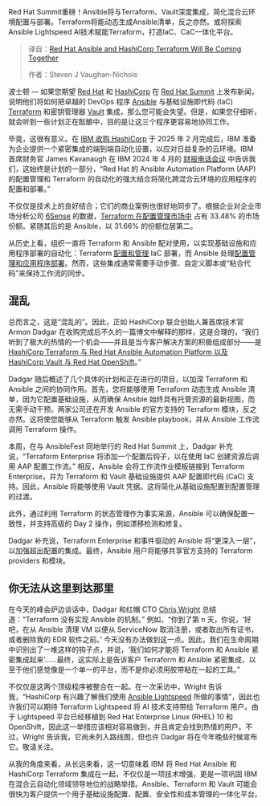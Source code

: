 
<!--
title: 红帽Ansible和HashiCorp Terraform即将结合
cover: https://cdn.thenewstack.io/media/2025/05/a5fbc86d-jorge-ramirez-vadci9b4hbo-unsplash.jpg
summary: Red Hat Summit重磅！Ansible将与Terraform、Vault深度集成，简化混合云环境配置与部署。Terraform将能动态生成Ansible清单，反之亦然。或将探索Ansible Lightspeed AI技术赋能Terraform，打造IaC、CaC一体化平台。
-->

Red Hat Summit重磅！Ansible将与Terraform、Vault深度集成，简化混合云环境配置与部署。Terraform将能动态生成Ansible清单，反之亦然。或将探索Ansible Lightspeed AI技术赋能Terraform，打造IaC、CaC一体化平台。

> 译自：[Red Hat Ansible and HashiCorp Terraform Will Be Coming Together](https://thenewstack.io/red-hat-ansible-and-hashicorp-terraform-will-be-coming-together/)
> 
> 作者：Steven J Vaughan-Nichols

波士顿 — 如果您期望 [Red Hat](https://www.openshift.com/try?utm_content=inline+mention) 和 [HashiCorp](https://www.hashicorp.com/?utm_content=inline+mention) 在 [Red Hat Summit](https://www.redhat.com/en/summit) 上发布新闻，说明他们将如何把卓越的 DevOps 程序 [Ansible](https://www.redhat.com/en/ansible-collaborative) 与基础设施即代码 (IaC) [Terraform](https://developer.hashicorp.com/terraform) 和密钥管理器 [Vault](https://www.hashicorp.com/en/products/vault) 集成，那么您可能会失望。但是，如果您仔细听，就会听到一些计划正在酝酿中，目的是让这三个程序更容易地协同工作。

毕竟，这很有意义。在 [IBM 收购 HashiCorp](https://thenewstack.io/ibm-buying-hashicorp-what-devs-analysts-and-competitors-are-saying/) 于 2025 年 2 月完成后，IBM 准备为企业提供一个紧密集成的端到端自动化设置，以应对日益复杂的云环境。IBM 首席财务官 James Kavanaugh 在 IBM 2024 年 4 月的 [财报电话会议](https://newsroom.ibm.com/2024-04-24-IBM-to-Acquire-HashiCorp-Inc-Creating-a-Comprehensive-End-to-End-Hybrid-Cloud-Platform) 中告诉我们，这始终是计划的一部分，“Red Hat 的 Ansible Automation Platform (AAP) 的配置管理和 Terraform 的自动化的强大结合将简化跨混合云环境的应用程序的配置和部署。”

不仅仅是技术上的良好结合；它们的商业案例也很好地同步了。根据企业对企业市场分析公司 [6Sense](https://6sense.com/) 的数据，[Terraform 在配置管理市场中](https://6sense.com/tech/configuration-management/terraform-market-share) 占有 33.48% 的市场份额。紧随其后的是 Ansible，以 31.66% 的份额位居第二。

从历史上看，组织一直将 Terraform 和 Ansible 配对使用，以实现基础设施和应用程序部署的自动化：Terraform [配置和管理](https://thenewstack.io/lessons-from-humanas-migration-to-hcp-terraform-cloud/) IaC 部署，而 Ansible 处理[配置管理和应用程序部署](https://thenewstack.io/install-ansible-on-ubuntu-server-to-automate-linux-server-deployments/)。然而，这些集成通常需要手动步骤、自定义脚本或“粘合代码”来保持工作流的同步。

## 混乱

总而言之，这是“混乱的”。因此，正如 HashiCorp 联合创始人兼首席技术官 Armon Dadgar 在收购完成后不久的一篇博文中解释的那样，这是合理的，“我们听到了极大的热情的一个机会——并且是当今客户解决方案的积极组成部分——是 [HashiCorp Terraform 与 Red Hat Ansible Automation Platform 以及 HashiCorp Vault 与 Red Hat OpenShift](https://www.hashicorp.com/en/blog/hashicorp-and-red-hat-better-together)。”

Dadgar 随后概述了几个具体的计划和正在进行的项目，以加深 Terraform 和 Ansible 之间的协同作用。首先，您将能够使用 Terraform 动态生成 Ansible 清单，因为它配置基础设施，从而确保 Ansible 始终具有托管资源的最新视图，而无需手动干预。两家公司还在开发 Ansible 的官方支持的 Terraform 模块，反之亦然。这将使您能够从 Terraform 触发 Ansible playbook，并从 Ansible 工作流调用 Terraform 操作。

本周，在与 AnsibleFest 同地举行的 Red Hat Summit 上，Dadgar 补充说，“Terraform Enterprise 将添加一个配置后钩子，以在使用 IaC 创建资源后调用 AAP 配置工作流。” 相反，Ansible 会将工作流作业模板链接到 Terraform Enterprise，并为 Terraform 和 Vault 基础设施提供 AAP 配置即代码 (CaC) 支持。因此，Ansible 将能够使用 Vault 凭据。这将简化从基础设施配置到配置管理的过渡。

此外，通过利用 Terraform 的状态管理作为事实来源，Ansible 可以确保配置一致性，并支持高级的 Day 2 操作，例如漂移检测和修复。

Dadgar 补充说，Terraform Enterprise 和事件驱动的 Ansible 将“更深入一层”，以加强超出配置的集成。最终，Ansible 用户将能够共享官方支持的 Terraform providers 和模块。

## 你无法从这里到达那里
在今天的峰会炉边谈话中，Dadgar 和红帽 CTO [Chris Wright](https://www.linkedin.com/in/chris-wright-b733851/) 总结道：“Terraform 没有实现 Ansible 的机制。” 例如，“你到了第 n 天，你说，‘好吧，在从 Ansible 清理 VM 以便从 ServiceNow 取消注册，或者取出所有证书，或者删除我的 EDR 软件之前。’ 今天没有办法做到这一点。因此，我们在生命周期中识别出了一堆这样的钩子点，并说，‘我们如何才能将 Terraform 和 Ansible 紧密集成起来’……最终，这实际上是告诉客户 Terraform 和 Ansible 紧密集成，以至于他们感觉像是一个单一的平台，而不是你必须用胶带粘在一起的工具。”

不仅仅是这两个顶级程序被整合在一起。在一次采访中，Wright 告诉我，“HashiCorp 有兴趣了解我们使用 [Ansible Lightspeed](https://www.redhat.com/en/technologies/management/ansible/ansible-lightspeed) 所做的事情”，因此也许我们可以期待 Terraform Lightspeed 将 AI 技术支持带给 Terraform 用户。由于 Lightspeed 平台已经移植到 Red Hat Enterprise Linux (RHEL) 10 和 OpenShift，因此这一举措应该相对容易做到，并且肯定会找到热情的用户。不过，Wright 告诉我，它尚未列入路线图，但也许 Dadgar 将在今年晚些时候宣布它。敬请关注。

从我的角度来看，从长远来看，这一切意味着 IBM 将 Red Hat Ansible 和 HashiCorp Terraform 集成在一起，不仅仅是一项技术增强，更是一项巩固 IBM 在混合云自动化领域领导地位的战略举措。Ansible、Terraform 和 Vault 可能会很快为客户提供一个用于基础设施配置、配置、安全性和成本管理的一体化平台。